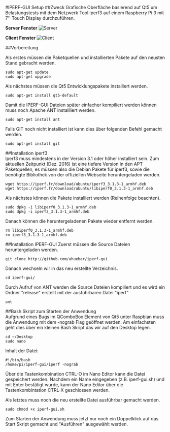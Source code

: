 
#IPERF-GUI Setup
##Zweck
Grafische Oberfläche basierend auf Qt5 um Belastungstests mit dem Netzwerk Tool iperf3 auf einem Raspberry Pi 3 mit 7'' Touch Display durchzuführen.

**Server Fenster**
![Server](https://raw.github.com/ahueber/iperf-gui/master/images/server.png)

**Client Fenster**
![Client](https://raw.github.com/ahueber/iperf-gui/master/images/client.png)

##Vorbereitung

Als erstes müssen die Paketquellen und installierten Pakete auf den neusten Stand gebracht werden.

    sudo apt-get update
    sudo apt-get upgrade
    
Als nächstes müssen die Qt5 Entwicklungspakete installiert werden.

    sudo apt-get install qt5-default
    
   Damit die IPERF-GUI Dateien später einfacher kompiliert werden können muss noch Apache ANT installliert werden.
   
    sudo apt-get install ant
    
Falls GIT noch nicht installiert ist kann dies über folgenden Befehl gemacht werden.

    sudo apt-get install git
      
##Installation iperf3  
Iperf3 muss mindestens in der Version 3.1 oder höher installiert sein. Zum aktuellen Zeitpunkt (Dez. 2016) ist eine tiefere Version in den APT Paketquellen, es müssen also die Debian Pakete für iperf3, sowie die benötigte Bibliothek von der offiziellen Webseite heruntergeladen werden.

    wget https://iperf.fr/download/ubuntu/iperf3_3.1.3-1_armhf.deb
    wget https://iperf.fr/download/ubuntu/libiperf0_3.1.3-1_armhf.deb
    
Als nächstes können die Pakete installiert werden (Reihenfolge beachten).
     
    sudo dpkg -i libiperf0_3.1.3-1_armhf.deb
    sudo dpkg -i iperf3_3.1.3-1_armhf.deb
      
 Danach können die heruntergeladenen Pakete wieder entfernt werden.
 
    rm libiperf0_3.1.3-1_armhf.deb
    rm iperf3_3.1.3-1_armhf.deb
    
##Installation IPERF-GUI
Zuerst müssen die Source Dateien heruntergeladen werden.

    git clone http://github.com/ahueber/iperf-gui
    
Danach wechseln wir in das neu erstellte Verzeichnis.

    cd iperf-gui/
    
Durch Aufruf von ANT werden die Source Dateien kompiliert und es wird ein Ordner "release" erstellt mit der ausführbaren Datei "iperf"

    ant
    
##Bash Skript zum Starten der Anwendung   
Aufgrund eines Bugs im QComboBox Element von Qt5 unter Raspbian muss die Anwendung mit dem -nograb Flag geöffnet werden. Am einfachsten geht dies über ein kleinen Bash Skript das wir auf den Desktop legen.

    cd ~/Desktop
    sudo nano
    
Inhalt der Datei:

    #!/bin/bash
    /home/pi/iperf-gui/iperf -nograb
    
Über die Tastenkombination CTRL-O im Nano Editor kann die Datei gespeichert werden. Nachdem ein Name eingegeben (z.B. iperf-gui.sh) und mit Enter bestätigt wurde, kann der Nano Editor über die Tastenkombintation CTRL-X geschlossen werden.

Als letztes muss noch die neu erstellte Datei ausführbar gemacht werden.

    sudo chmod +x iperf-gui.sh

Zum Starten der Anwendung muss jetzt nur noch ein Doppelklick auf das Start Skript gemacht und "Ausführen" ausgewählt werden.
    